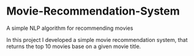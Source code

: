 # Movie-Recommendation-System
A simple NLP algorithm for recommending movies

In this project I developed a simple movie recommendation system, that returns the top 10 movies base on a given movie title.
